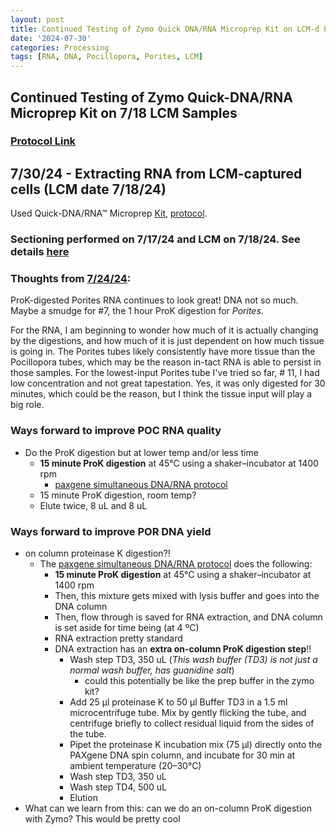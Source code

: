```yaml
---
layout: post
title: Continued Testing of Zymo Quick DNA/RNA Microprep Kit on LCM-d P. acuta and P. compressa
date: '2024-07-30'
categories: Processing
tags: [RNA, DNA, Pocillopora, Porites, LCM]
---
```


## Continued Testing of Zymo Quick-DNA/RNA Microprep Kit on 7/18 LCM Samples

### [Protocol Link](https://files.zymoresearch.com/protocols/_d7005t_d7005_quick-dna-rna_microprep_plus_kit.pdf)

## 7/30/24 - Extracting RNA from LCM-captured cells (LCM date 7/18/24)

Used Quick-DNA/RNA™ Microprep [Kit](https://www.zymoresearch.com/products/quick-dna-rna-microprep-plus-kit), [protocol](https://files.zymoresearch.com/protocols/_d7005t_d7005_quick-dna-rna_microprep_plus_kit.pdf).

### Sectioning performed on 7/17/24 and LCM on 7/18/24. See details [here](https://zdellaert.github.io/ZD_Putnam_Lab_Notebook/LCM-Test-4/) 

### Thoughts from [7/24/24](https://zdellaert.github.io/ZD_Putnam_Lab_Notebook/LCM-20240718-RNA-DNA-Extractions-Zymo-Try-2/): 

ProK-digested Porites RNA continues to look great! DNA not so much. Maybe a smudge for #7, the 1 hour ProK digestion for *Porites*.

For the RNA, I am beginning to wonder how much of it is actually changing by the digestions, and how much of it is just dependent on how much tissue is going in. The Porites tubes likely consistently have more tissue than the Pocillopora tubes, which may be the reason in-tact RNA is able to persist in those samples. For the lowest-input Porites tube I've tried so far, # 11, I had low concentration and not great tapestation. Yes, it was only digested for 30 minutes, which could be the reason, but I think the tissue input will play a big role.

### Ways forward to improve POC RNA quality

- Do the ProK digestion but at lower temp and/or less time
  - **15 minute ProK digestion** at 45°C using a shaker–incubator at 1400 rpm
    - [paxgene simultaneous DNA/RNA protocol](https://github.com/zdellaert/ZD_Putnam_Lab_Notebook/blob/master/protocols/Paxgene_Simultaneous_DNA_RNA.pdf)
  - 15 minute ProK digestion, room temp?
  - Elute twice, 8 uL and 8 uL

### Ways forward to improve POR DNA yield

- on column proteinase K digestion?! 
  - The [paxgene simultaneous DNA/RNA protocol](https://github.com/zdellaert/ZD_Putnam_Lab_Notebook/blob/master/protocols/Paxgene_Simultaneous_DNA_RNA.pdf) does the following:
    - **15 minute ProK digestion** at 45°C using a shaker–incubator at 1400 rpm
    - Then, this mixture gets mixed with lysis buffer and goes into the DNA column
    - Then, flow through is saved for RNA extraction, and DNA column is set aside for time being (at 4 ºC)
    - RNA extraction pretty standard 
    - DNA extraction has an **extra on-column ProK digestion step**!!
      - Wash step TD3, 350 uL (*This wash buffer (TD3) is not just a normal wash buffer, has guanidine salt*)
        - could this potentially be like the prep buffer in the zymo kit?
      - Add 25 μl proteinase K to 50 μl Buffer TD3 in a 1.5 ml microcentrifuge tube. Mix by gently flicking the tube, and centrifuge briefly to collect residual liquid from the sides of the tube.
      - Pipet the proteinase K incubation mix (75 μl) directly onto the PAXgene DNA spin column, and incubate for 30 min at ambient temperature (20–30°C)
      - Wash step TD3, 350 uL
      - Wash step TD4, 500 uL
      - Elution
- What can we learn from this: can we do an on-column ProK digestion with Zymo? This would be pretty cool